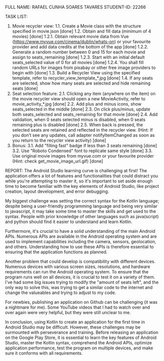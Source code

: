 FULL NAME: RAFAEL CUNHA SOARES TAVARES
STUDENT-ID: 22266

TASK LIST:
1. Movie recycler view:
1.1. Create a Movie class with the structure specified in movie.json [done]
1.2. Obtain and fill data (minimum of 4 movies) [done]
1.2.1. Obtain relevant movie data from Vue (https://www.myvue.com/cinema/dublin/whats-on) or your favourite provider and add data credits at the bottom of the app [done]
1.2.2. Generate a random number between 0 and 15 for each movie and assign to seats_remaining [done]
1.2.3. Start with an initial default seats_selected value of 0 for all movies [done] 
1.2.4. You shall fill random URLs for images from pixabay or other free image providers to begin with [done]
1.3. Build a Recycler View using the specified template, refer to recycler_view_template_*.jpg [done]
1.4. If any seats are selected, show how many seats are selected and hide remaining seats [done]
2. Seat selection feature:
2.1. Clicking any item (anywhere on the item) on the movie recycler view should open a new MovieActivity, refer to movie_activity_*.jpg [done]
2.2. Add plus and minus icons, show seats_selected in the middle [done]
2.3. On click plus/minus, update both seats_selected and seats_remaining for that movie [done] 
2.4. Add validation, when 0 seats selected minus is disabled, when 0 seats remaining plus is disabled [done]
2.5. When back is pressed, the selected seats are retained and reflected in the recycler view. (Hint: If you don’t see any updates, call adapter notifyItemChanged as soon as you return to the recycler view activity) [done]
3. Bonus:
3.1. Add "filling fast" badge if less than 3 seats remaining [done]
3.2. Use "Roboto Condensed" font to replicate same style [done]
3.3. Use original movie images from myvue.com or your favourite provider (Hint: check get_movie_image_url.gif) [done]



REPORT: 
The Android Studio learning curve is challenging at first! The application offers a lot of features and functionalities that could distract you while you're attempting to master it, so it's important to set aside enough time to become familiar with the key elements of Android Studio, like project creation, layout development, and error debugging. 

My biggest challenge was setting the correct syntax for the Kotlin language; despite being a user-friendly programming language and being very similar to javascript, it may take some time to master the skills and get used to the syntax. People with prior knowledge of other languages such as java(script) and python should find it easier to understand and learn Kotlin.

Furthermore, it's crucial to have a solid understanding of the main Android APIs. Numerous APIs are available in the Android operating system and are used to implement capabilities including the camera, sensors, geolocation, and others. Understanding how to use these APIs is therefore essential to ensuring that the application functions as planned.

Another problem that could develop is compatibility with different devices. Numerous devices with various screen sizes, resolutions, and hardware requirements can run the Android operating system. To ensure that the program runs well on all devices, it is crucial to test it on a variety of them.
I've had some big issues trying to modify the "amount of seats left", and the only way to solve this, was trying to get a similar code to the internet and change the valueables and trying to adjust to my code.

For newbies, publishing an application on Github can be challenging (it was a nightmare for me). Some YouTube videos that I had to watch over and over again were very helpful, but they were still unclear to me.

In conclusion, using Kotlin to create an application for the first time in Android Studio may be difficult. However, these challenges may be surmounted with perseverance and training. Before releasing an application on the Google Play Store, it is essential to learn the key features of Android Studio, master the Kotlin syntax, comprehend the Android APIs, optimize application performance, test the program on multiple devices, and make sure it conforms with all requirements.
